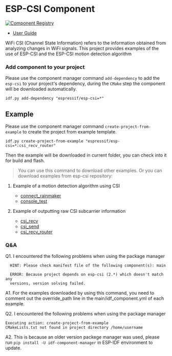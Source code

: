 # ESP-CSI Component

[![Component Registry](https://components.espressif.com/components/espressif/esp-csi/badge.svg)](https://components.espressif.com/components/espressif/esp-csi)

- [User Guide](https://github.com/espressif/esp-csi/tree/master/User_Guide.md)

WiFi CSI (Channel State Information) refers to the information obtained from analyzing changes in WiFi signals. This project provides examples of the use of ESP-CSI and the ESP-CSI motion detection algorithm
### Add component to your project

Please use the component manager command `add-dependency` to add the `esp-csi` to your project's dependency, during the `CMake` step the component will be downloaded automatically.

```
idf.py add-dependency "espressif/esp-csi=*"
```

## Example

Please use the component manager command `create-project-from-example` to create the project from example template.

```
idf.py create-project-from-example "espressif/esp-csi=*:csi_recv_router"
```

Then the example will be downloaded in current folder, you can check into it for build and flash.

> You can use this command to download other examples. Or you can download examples from esp-csi repository: 

1. Example of a motion detection algorithm using CSI
   - [connect_rainmaker](https://github.com/espressif/esp-csi/tree/master/examples/connect_rainmaker)
   - [console_test](https://github.com/espressif/esp-csi/tree/master/examples/console_test)

2. Example of outputting raw CSI subcarrier information
   - [csi_recv](https://github.com/espressif/esp-csi/tree/master/examples/get-started/csi_recv)
   - [csi_send](https://github.com/espressif/esp-csi/tree/master/examples/get-started/csi_send)
   - [csi_recv_router](https://github.com/espressif/esp-csi/tree/master/examples/get-started/csi_recv_router)


### Q&A

Q1. I encountered the following problems when using the package manager

```
  HINT: Please check manifest file of the following component(s): main

  ERROR: Because project depends on esp-csi (2.*) which doesn't match any
  versions, version solving failed.
```

A1. For the examples downloaded by using this command, you need to comment out the override_path line in the main/idf_component.yml of each example.

Q2. I encountered the following problems when using the package manager

```
Executing action: create-project-from-example
CMakeLists.txt not found in project directory /home/username
```

A2. This is because an older version packege manager was used, please run `pip install -U idf-component-manager` in ESP-IDF environment to update.
